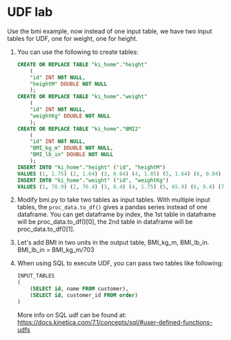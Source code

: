 # UDF lab
Use the bmi example, now instead of one input table, we have two input tables for UDF, one for weight, one for height. 

1. You can use the following to create tables:

    ```sql
    CREATE OR REPLACE TABLE "ki_home"."height"
        (
        "id" INT NOT NULL,
        "heightM" DOUBLE NOT NULL
        );
    CREATE OR REPLACE TABLE "ki_home"."weight"
        (
        "id" INT NOT NULL,
        "weightKg" DOUBLE NOT NULL
        );
    CREATE OR REPLACE TABLE "ki_home"."BMI2"
        (
        "id" INT NOT NULL,
        "BMI_kg_m" DOUBLE NOT NULL,
        "BMI_lb_in" DOUBLE NOT NULL
        );
    INSERT INTO "ki_home"."height" ("id", "heightM")
    VALUES (1, 1.75) (2, 1.64) (3, 0.64) (4, 1.85) (5, 1.64) (6, 0.84) (7, 0.64) (8, 0.44);
    INSERT INTO "ki_home"."weight" ("id", "weightKg")
    VALUES (1, 78.9) (2, 76.4) (3, 8.4) (4, 1.75) (5, 65.9) (6, 9.4) (7, 7.96) (8, 8.42);  
    ```

2. Modify bmi.py to take two tables as input tables.
With multiple input tables, the `proc_data.to_df()` gives a pandas series instead of one dataframe. You can get dataframe by index, the 1st table in dataframe will be proc_data.to_df()[0], the 2nd table in dataframe will be proc_data.to_df()[1].
3. Let's add BMI in two units in the output table, BMI_kg_m, BMI_lb_in. BMI_lb_in = BMI_kg_m/703
4. When using SQL to execute UDF, you can pass two tables like following:
    ```sql
    INPUT_TABLES
    (
        (SELECT id, name FROM customer),
        (SELECT id, customer_id FROM order)
    )
    ```
    More info on SQL udf can be found at: https://docs.kinetica.com/7.1/concepts/sql/#user-defined-functions-udfs